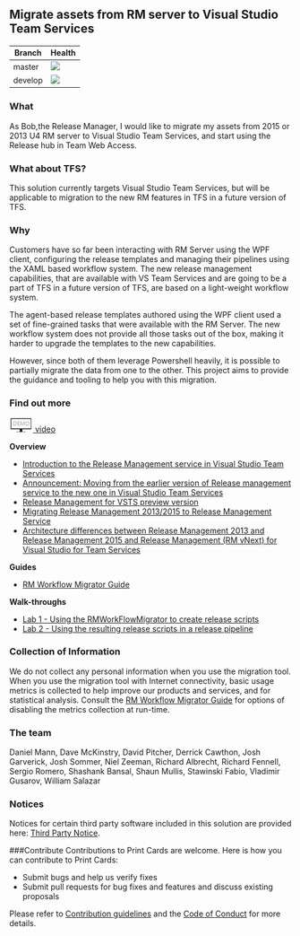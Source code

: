 ## Migrate assets from RM server to Visual Studio Team Services ##

|Branch|Health|
|------|------|
|master|![](https://almrangers.visualstudio.com/DefaultCollection/_apis/public/build/definitions/7f3cfb9a-d1cb-4e66-9d36-1af87b906fe9/83/badge)|
|develop|![](https://almrangers.visualstudio.com/DefaultCollection/_apis/public/build/definitions/7f3cfb9a-d1cb-4e66-9d36-1af87b906fe9/85/badge)|

### What ###
As Bob,the Release Manager, I would like to migrate my assets from 2015 or 2013 U4 RM server to Visual Studio Team Services, and start using the Release hub in Team Web Access. 

### What about TFS? ###
This solution currently targets Visual Studio Team Services, but will be applicable to migration to the new RM features in TFS in a future version of TFS.

### Why ###
Customers have so far been interacting with RM Server using the WPF client, configuring the release templates and managing their pipelines using the XAML based workflow system. The new release management capabilities, that are available with VS Team Services and are going to be a part of TFS in a future version of TFS, are based on a light-weight workflow system.

The agent-based release templates authored using the WPF client used a set of fine-grained tasks that were available with the RM Server. The new workflow system does not provide all those tasks out of the box, making it harder to upgrade the templates to the new capabilities.

However, since both of them leverage Powershell heavily, it is possible to partially migrate the data from one to the other. This project aims to provide the guidance and tooling to help you with this migration.

### Find out more ###

[![](./doc/Images/demo.png) video](https://channel9.msdn.com/Series/Visual-Studio-ALM-Rangers-Demos/Project-Demo-Migration-of-RM-assets-from-RM-server-to-TFS)

**Overview**

- [Introduction to the Release Management service in Visual Studio Team Services](doc/Intro-to-Release-Managment-VisualStudioTeamServices.md)
- [Announcement: Moving from the earlier version of Release management service to the new one in Visual Studio Team Services](http://blogs.msdn.com/b/visualstudioalm/archive/2015/11/19/moving-from-the-earlier-version-of-release-management-service-to-the-new-one-in-visual-studio-team-services.aspx)
- [Release Management for VSTS preview version](https://msdn.microsoft.com/Library/vs/alm/Release/overview-rmpreview)
- [Migrating Release Management 2013/2015 to Release Management Service](http://incyclesoftware.com/2015/11/migrating-release-management-20132015-to-release-management-service/)
- [Architecture differences between Release Management 2013 and Release Management 2015 and Release Management (RM vNext) for Visual Studio for Team Services](doc/RMArchitecture-comparison-between-RM2013-2015-and-RMvNext-for-VSTS.md)

**Guides**

- [RM Workflow Migrator Guide](doc/RM-Workflow-Migrator-Guide.md)

**Walk-throughs**

- [Lab 1 - Using the RMWorkFlowMigrator to create release scripts](doc/Lab-1-Using-the-RMWorkFlowMigrator-to-create-release-scripts.md)
- [Lab 2 - Using the resulting release scripts in a release pipeline](doc/Lab-2-Using-the-resulting-release-scripts-in-a-release-pipeline.md)

### Collection of Information ###

We do not collect any personal information when you use the migration tool. When you use the migration tool with Internet connectivity, basic usage metrics is collected to help improve our products and services, and for statistical analysis. Consult the [RM Workflow Migrator Guide](doc/RM-Workflow-Migrator-Guide.md) for options of disabling the metrics collection at run-time.

### The team ###
Daniel Mann, Dave McKinstry, David Pitcher, Derrick Cawthon, Josh Garverick, Josh Sommer, Niel Zeeman, Richard Albrecht, Richard Fennell, Sergio Romero, Shashank Bansal, Shaun Mullis, Stawinski Fabio, Vladimir Gusarov, William Salazar

### Notices ###
Notices for certain third party software included in this solution are provided here: [Third Party Notice](ThirdPartyNotices.txt).

###Contribute
Contributions to Print Cards are welcome. Here is how you can contribute to Print Cards:  

- Submit bugs and help us verify fixes  
- Submit pull requests for bug fixes and features and discuss existing proposals   

Please refer to [Contribution guidelines](.github/CONTRIBUTING.md) and the [Code of Conduct](.github/COC.md) for more details.